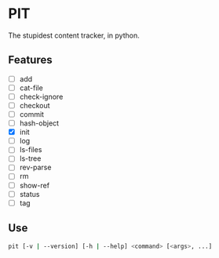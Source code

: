 # PIT

The stupidest content tracker, in python.

## Features

- [ ] add
- [ ] cat-file
- [ ] check-ignore
- [ ] checkout
- [ ] commit
- [ ] hash-object
- [x] init
- [ ] log
- [ ] ls-files
- [ ] ls-tree
- [ ] rev-parse
- [ ] rm
- [ ] show-ref
- [ ] status
- [ ] tag

## Use

```sh
pit [-v | --version] [-h | --help] <command> [<args>, ...]
```
